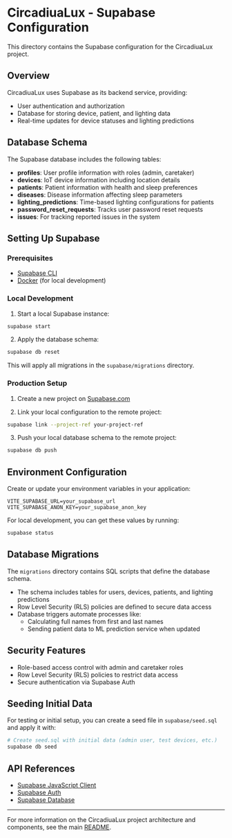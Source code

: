 # CircadiuaLux - Supabase Configuration

This directory contains the Supabase configuration for the CircadiuaLux project.

## Overview

CircadiuaLux uses Supabase as its backend service, providing:
- User authentication and authorization
- Database for storing device, patient, and lighting data
- Real-time updates for device statuses and lighting predictions

## Database Schema

The Supabase database includes the following tables:

- **profiles**: User profile information with roles (admin, caretaker)
- **devices**: IoT device information including location details
- **patients**: Patient information with health and sleep preferences
- **diseases**: Disease information affecting sleep parameters
- **lighting_predictions**: Time-based lighting configurations for patients
- **password_reset_requests**: Tracks user password reset requests
- **issues**: For tracking reported issues in the system

## Setting Up Supabase

### Prerequisites

- [Supabase CLI](https://supabase.com/docs/guides/cli)
- [Docker](https://www.docker.com/) (for local development)

### Local Development

1. Start a local Supabase instance:

```zsh
supabase start
```

2. Apply the database schema:

```zsh
supabase db reset
```

This will apply all migrations in the `supabase/migrations` directory.

### Production Setup

1. Create a new project on [Supabase.com](https://supabase.com)

2. Link your local configuration to the remote project:

```zsh
supabase link --project-ref your-project-ref
```

3. Push your local database schema to the remote project:

```zsh
supabase db push
```

## Environment Configuration

Create or update your environment variables in your application:

```
VITE_SUPABASE_URL=your_supabase_url
VITE_SUPABASE_ANON_KEY=your_supabase_anon_key
```

For local development, you can get these values by running:

```zsh
supabase status
```

## Database Migrations

The `migrations` directory contains SQL scripts that define the database schema.

- The schema includes tables for users, devices, patients, and lighting predictions
- Row Level Security (RLS) policies are defined to secure data access
- Database triggers automate processes like:
  - Calculating full names from first and last names
  - Sending patient data to ML prediction service when updated

## Security Features

- Role-based access control with admin and caretaker roles
- Row Level Security (RLS) policies to restrict data access
- Secure authentication via Supabase Auth

## Seeding Initial Data

For testing or initial setup, you can create a seed file in `supabase/seed.sql` and apply it with:

```zsh
# Create seed.sql with initial data (admin user, test devices, etc.)
supabase db seed
```

## API References

- [Supabase JavaScript Client](https://supabase.com/docs/reference/javascript/introduction)
- [Supabase Auth](https://supabase.com/docs/reference/javascript/auth-signup)
- [Supabase Database](https://supabase.com/docs/reference/javascript/select)

---

For more information on the CircadiuaLux project architecture and components, see the main [README](../README.md).
